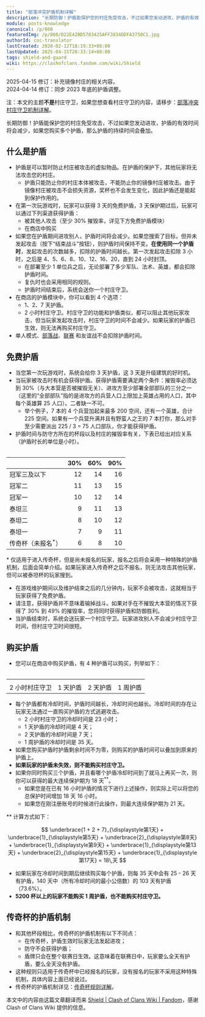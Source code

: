 ```yaml
---
title: "部落冲突护盾机制详解"
description: "长期防御！护盾能保护您的村庄免受攻击，不过如果您发动进攻，护盾的有效时间将会减少，如果您购买多个护盾，那么护盾的持续时间会叠加。当玩家被攻击时有机会获得护盾。获得护盾需要满足两个条件：摧毁率必须达到 30%、进攻方至少部署全部部队的三分之一。二者缺一不可。"
module: posts-knowledge
canonical: /p/860
featuredImg: /p/860/D22E42BD5783425AFF3834DDFA3750C1.jpg
authorId: coc-translator
lastCreated: 2020-02-12T18:19:33+08:00
lastUpdated: 2025-04-15T20:33:14+08:00
tags: shield-and-guard
wiki: https://clashofclans.fandom.com/wiki/Shield
---
```


<script setup>
import { onMounted, nextTick } from "vue";

onMounted(() => {
    nextTick(() => {
        const firstTheadCell = document.querySelector(".cp-shield-time-table thead th");
        firstTheadCell.innerHTML = "<span class=\"cp-shield-title-left\">杯段</span>" +
            "<span class=\"cp-shield-title-slash1\"></span>" +
            "<span class=\"cp-shield-title-middle\">护盾<br>时长</span>" +
            "<span class=\"cp-shield-title-slash2\"></span>" +
            "<span class=\"cp-shield-title-right\">摧毁率</span>";
    });
});
</script>

<PostHistory>
2025-04-15 修订：补充镜像村庄的相关内容。<br>
2024-04-14 修订：同步 2023 年底的护盾调整。
</PostHistory>

注：本文的主题**不是**村庄守卫，如果您想查看村庄守卫的内容，请移步：[部落冲突村庄守卫机制详解](/p/866)。

<Pic src="/p/860/Shield.png" width="191" height="208" alt="护盾图标" maxWidth="96px" :lazyLoading="false" />

<PCenter>长期防御！护盾能保护您的村庄免受攻击，不过如果您发动进攻，护盾的有效时间将会减少，如果您购买多个护盾，那么护盾的持续时间会叠加。</PCenter>

## 什么是护盾

- 护盾是可以暂时防止村庄被攻击的虚拟物品。在护盾的保护下，其他玩家将无法攻击您的村庄。
  - 护盾只能防止你的村庄本体被攻击，不能防止你的镜像村庄被攻击。由于镜像村庄被攻击不会损失资源，奖杯也不会发生变化，因此护盾还是能起到保护作用的。
- 在第一次玩游戏时，玩家可以获得 3 天的免费护盾，3 天保护期过后，玩家可以通过下列渠道获得护盾：
  - 被其他人攻击（至少 30% 摧毁率，详见下方免费护盾模块）
  - 在商店中购买
- 如果您在护盾期间进攻别人，护盾时间将会减少。如果您搜索了目标，但并未发起攻击（按下“结束战斗”按钮），则护盾时间保持不变。**在使用同一个护盾时**，发起攻击的次数越多，扣除的护盾时间越长。第一次发起攻击扣除 3 小时，之后是 4、5、6、8、10、12、16、20，直到 24 小时封顶。
  - 在部署至少 1 单位兵之后，无论部署了多少军队、法术、英雄，都会扣除护盾时间。
  - 复仇时也会采用相同的规则。
  - 护盾时间结束后，系统会送你一个村庄守卫。
- 在商店的护盾模块中，你可以看到 4 个选项：
  - 1、2、7 天护盾。
  - 2 小时村庄守卫。村庄守卫的功能和护盾类似，都可以阻止其他玩家攻击，但当玩家发起攻击时，村庄守卫的时间不会减少。如果玩家的护盾已生效，则无法再购买村庄守卫。
- 单人模式、[部落战](/p/588)、[联赛](/p/833) 和友谊战不会扣除护盾时间。

<Pic src="/p/860/69CC2EC1D28669B644D88F26A35D7BCA.jpg" width="2732" height="2048" alt="游戏内的护盾界面" />

## 免费护盾

- 当您第一次玩游戏时，系统会给你 3 天护盾，这 3 天是升级建筑的好时机。
- 当玩家被攻击时有机会获得护盾。获得护盾需要满足两个条件：摧毁率必须达到 30%（与大本营是否被摧毁无关）、进攻方至少部署全部部队的三分之一（这里的“全部部队”指的是进攻方的兵营人口上限加上英雄占用的人口，其中每个英雄算 25 人口）。二者缺一不可。
    - 举个例子，7 本的 4 个兵营加起来最多 200 空间，还有一个英雄，合计 225 空间。如果有一个兵营升满并且有野蛮人之王的 7 本打你，那么对手至少需要派出 225 / 3 = 75 人口部队，你才能获得护盾。
- 护盾时间与防守方所在的杯段以及村庄的摧毁率有关，下表已给出对应关系（护盾时长的单位是小时）。

<Table class="cp-shield-time-table cp-table-nosticky-column" maxWidth="450px" ref="shieldTimeTableRef">

|                           |  30%  |  60%  |  90%  |
|           ---             |  --:  |  --:  |  --:  |
|        冠军三及以下        |   12  |   14  |   16  |
|           冠军二           |   11  |   13  |   15  |
|           冠军一           |   10  |   12  |   14  |
|           泰坦三           |    9  |   11  |   13  |
|           泰坦二           |    8  |   10  |   12  |
|           泰坦一           |    7  |    9  |   11  |
| 传奇杯（未报名<sup>*</sup>）|    6  |    8  |   10  |

</Table>

\* 仅适用于进入传奇杯，但是尚未报名的玩家，报名之后将会采用一种特殊的护盾机制，后面会简单介绍。如果玩家进入传奇杯之后不报名，则无法攻击其他玩家，但可以被泰坦杯的玩家搜到。

- 在游戏维护期间以及维护结束之后的几分钟内，玩家不会被攻击，这就相当于玩家获得了免费护盾。
- 请注意，获得护盾并不意味着输掉战斗。如果对手在不摧毁大本营的情况下获得了 30% 到 49% 的摧毁率，您将同时获得护盾和防御胜利。
- 当护盾结束时，系统会送玩家一个村庄守卫。玩家进攻别人不会减少村庄守卫时间，但村庄守卫时间很短。

## 购买护盾

- 您可以在商店中购买护盾，有 4 种护盾可以购买，列举如下：

<Table class="cp-shield-list-table">
    <table>
        <tbody>
        <tr>
            <td>
                <Pic src="/p/860/2H_Guard.png" width="280" height="235" alt="2 小时村庄守卫" />
            </td>
            <td>
                <Pic src="/p/860/1D_Shield.png" width="280" height="235" alt="1 天护盾" />
            </td>
            <td>
                <Pic src="/p/860/2D_Shield.png" width="280" height="235" alt="2 天护盾" />
            </td>
            <td>
                <Pic src="/p/860/1W_Shield.png" width="280" height="235" alt="1 周护盾" />
            </td>
        </tr>
        <tr>
            <td>2 小时村庄守卫</td>
            <td>1 天护盾</td>
            <td>2 天护盾</td>
            <td>1 周护盾</td>
        </tr>
        </tbody>
    </table>
</Table>

- 每个护盾都有冷却时间，护盾时间越长，冷却时间也越长。冷却时间的存在让玩家无法通过一直购买护盾的方式逃避攻击。
    - 2 小时村庄守卫的冷却时间是 23 小时；
    - 1 天护盾的冷却时间是 4 天；
    - 2 天护盾的冷却时间是 7 天；
    - 1 周护盾的冷却时间是 35 天。
- 如果您购买护盾时护盾剩余时间不为零，则购买的护盾时间可以叠加到原来的护盾上。
- **如果玩家的护盾未失效，则不能购买村庄守卫。**
- 如果你同时购买三个护盾，并且看哪个护盾冷却时间到了就马上再买一次，则你可以获得的最大连续保护期为 18 天<sup>**</sup>。
  - 如果您是在已有 16 小时护盾的情况下进行上述操作，则实际上可以将您的总保护时间增加 18 天 16 小时。
  - 如果您在刚注册账号的时候进行此操作，则最大连续保护期为 21 天。

\*\* 计算方式如下：

$$ \underbrace{1 + 2 + 7}_{\displaystyle第1天} + \underbrace{1}_{\displaystyle第5天} + \underbrace{2}_{\displaystyle第8天} + \underbrace{1}_{\displaystyle第9天} + \underbrace{1}_{\displaystyle第13天} + \underbrace{2}_{\displaystyle第15天} + \underbrace{1}_{\displaystyle第17天} = 18\,天 $$

- 如果玩家在冷却时间到期后继续购买每个护盾，则每 35 天中会有 25 - 26 天有护盾，140 天中（所有冷却时间的最小公倍数）的 103 天有护盾（73.6%）。
- **5200 杯以上的玩家不能购买 1 周护盾，也不能购买村庄守卫。**

<Pic src="/p/860/D22E42BD5783425AFF3834DDFA3750C1.jpg" width="2732" height="2048" alt="购买护盾的页面" />
<Pic src="/p/860/20B29023CA11D13EA64522E638937989.jpg" width="2732" height="2048" alt="购买护盾页面展开后的详细信息" />

## 传奇杯的护盾机制

- 和其他杯段相比，传奇杯的护盾机制有以下不同点：
    - 在传奇杯，护盾生效时玩家无法发起进攻；
    - 防守不会获得护盾；
    - 盾牌只会在整个联赛日生效。这意味着在联赛日中，玩家要么全天有护盾，要么全天没有护盾。
- 这种规则只适用于传奇杯中已经报名的玩家，没有报名的玩家不采用这种特殊机制，具体内容上面已经说过。
- 传奇杯的护盾机制详见：[传奇杯规则详解](/p/783)。

<PostCopyright>
本文中的内容由这篇文章翻译而来 <a href="https://clashofclans.fandom.com/wiki/Shield" target="_blank" rel="noopener noreferrer">Shield | Clash of Clans Wiki | Fandom</a>，感谢 Clash of Clans Wiki 提供的信息。
</PostCopyright>

<style lang="scss">
.cp-shield-time-table table {
    tr:first-child th {
        min-width: 60px;
    }

    tr:first-child th:first-child {
        width: 160px;
        min-width: 160px;
        height: 75px;
        position: relative;

        .cp-shield-title-left {
            position: absolute;
            left: 0.5rem;
            bottom: 0.125rem;
        }

        .cp-shield-title-slash1 {
            position: absolute;
            display: block;
            top: 0;
            left: 0;
            width: 6.2rem;
            height: 0.1rem;
            background-color: var(--cp-border-color-light);
            transform: rotate(48deg);
            transform-origin: top left;
        }

        .cp-shield-title-middle {
            position: absolute;
            right: 3.5rem;
            bottom: 0.125rem;
            line-height: 1.25;
        }

        .cp-shield-title-slash2 {
            position: absolute;
            display: block;
            top: 0;
            left: 0;
            width: 10.45rem;
            height: 0.1rem;
            background-color: var(--cp-border-color-light);
            transform: rotate(16deg);
            transform-origin: top left;
        }

        .cp-shield-title-right {
            position: absolute;
            right: 0.5rem;
            top: 0.125rem;
        }
    }

    th span {
        color: var(--cp-grey-text-light);
    }

    th:first-child, td:first-child {
        border-right: var(--cp-border-light)
    }
}

.cp-theme-dark .cp-shield-time-table table {
    th span {
        color: var(--cp-grey-text-dark);
    }

    th:first-child, td:first-child {
        border-right: var(--cp-border-dark);
    }
}

.cp-shield-list-table {
    max-width: 550px;
    border: none;

    tr {
        border: none;
    }

    tr:hover td {
        background-color: inherit;
    }

    td:first-child {
        position: inherit;
    }

    td figure.cp-img-container {
        width: 120px;
    }
}

.cp-theme-dark .cp-shield-list-table {
    border: none;

    tr {
        border: none;
    }

    tr:hover td {
        background-color: inherit;
    }
}
</style>